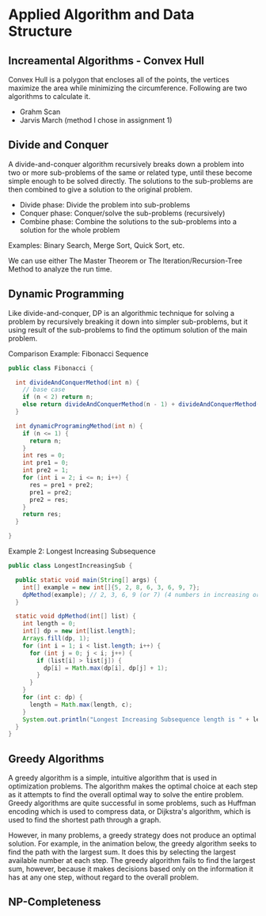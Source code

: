 # Applied Algorithm and Data Structure
## Increamental Algorithms - Convex Hull
Convex Hull is a polygon that encloses all of the points, the vertices maximize the area while minimizing the circumference. Following are two algorithms to calculate it.
- Grahm Scan
- Jarvis March (method I chose in assignment 1)
## Divide and Conquer
A divide-and-conquer algorithm recursively breaks down a problem into two or more sub-problems of the same or related type, until these become simple enough to be solved directly. The solutions to the sub-problems are then combined to give a solution to the original problem.
- Divide phase: Divide the problem into sub-problems
- Conquer phase: Conquer/solve the sub-problems (recursively)
- Combine phase: Combine the solutions to the sub-problems into a solution for the whole problem
    
Examples: Binary Search, Merge Sort, Quick Sort, etc.

We can use either The Master Theorem or The Iteration/Recursion-Tree Method to analyze the run time. 
## Dynamic Programming
Like divide-and-conquer, DP is an algorithmic technique for solving a problem by recursively breaking it down into simpler sub-problems, but it using result of the sub-problems to find the optimum solution of the main problem.

Comparison Example: Fibonacci Sequence
```java
public class Fibonacci {

  int divideAndConquerMethod(int n) {
    // base case
    if (n < 2) return n;
    else return divideAndConquerMethod(n - 1) + divideAndConquerMethod(n - 2);
  }

  int dynamicProgramingMethod(int n) {
    if (n <= 1) {
      return n;
    }
    int res = 0;
    int pre1 = 0;
    int pre2 = 1;
    for (int i = 2; i <= n; i++) {
      res = pre1 + pre2;
      pre1 = pre2;
      pre2 = res;
    }
    return res;
  }

}
```

Example 2: Longest Increasing Subsequence
```java
public class LongestIncreasingSub {

  public static void main(String[] args) {
    int[] example = new int[]{5, 2, 8, 6, 3, 6, 9, 7};
    dpMethod(example); // 2, 3, 6, 9 (or 7) (4 numbers in increasing order)
  }

  static void dpMethod(int[] list) {
    int length = 0;
    int[] dp = new int[list.length];
    Arrays.fill(dp, 1);
    for (int i = 1; i < list.length; i++) {
      for (int j = 0; j < i; j++) {
        if (list[i] > list[j]) {
          dp[i] = Math.max(dp[i], dp[j] + 1);
        }
      }
    }
    for (int c: dp) {
      length = Math.max(length, c);
    }
    System.out.println("Longest Increasing Subsequence length is " + length);
  }
}
```
## Greedy Algorithms
A greedy algorithm is a simple, intuitive algorithm that is used in optimization problems. The algorithm makes the optimal choice at each step as it attempts to find the overall optimal way to solve the entire problem. Greedy algorithms are quite successful in some problems, such as Huffman encoding which is used to compress data, or Dijkstra's algorithm, which is used to find the shortest path through a graph.

However, in many problems, a greedy strategy does not produce an optimal solution. For example, in the animation below, the greedy algorithm seeks to find the path with the largest sum. It does this by selecting the largest available number at each step. The greedy algorithm fails to find the largest sum, however, because it makes decisions based only on the information it has at any one step, without regard to the overall problem.
## NP-Completeness